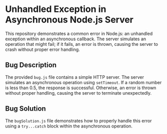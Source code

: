 # Unhandled Exception in Asynchronous Node.js Server

This repository demonstrates a common error in Node.js: an unhandled exception within an asynchronous callback.  The server simulates an operation that might fail; if it fails, an error is thrown, causing the server to crash without proper error handling.

## Bug Description
The provided `bug.js` file contains a simple HTTP server.  The server simulates an asynchronous operation using `setTimeout`. If a random number is less than 0.5, the response is successful. Otherwise, an error is thrown without proper handling, causing the server to terminate unexpectedly. 

## Bug Solution
The `bugSolution.js` file demonstrates how to properly handle this error using a `try...catch` block within the asynchronous operation.